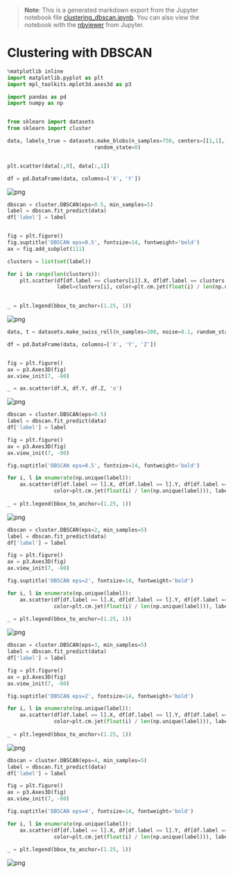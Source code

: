>**Note**: This is a generated markdown export from the Jupyter notebook file [clustering_dbscan.ipynb](clustering_dbscan.ipynb).
>You can also view the notebook with the [nbviewer](https://nbviewer.jupyter.org/github/rueedlinger/machine-learning-snippets/blob/master/notebooks/unsupervised/clustering/dbscan/clustering_dbscan.ipynb) from Jupyter. 

# Clustering with DBSCAN


```python
%matplotlib inline
import matplotlib.pyplot as plt
import mpl_toolkits.mplot3d.axes3d as p3

import pandas as pd
import numpy as np


from sklearn import datasets
from sklearn import cluster
```


```python
data, labels_true = datasets.make_blobs(n_samples=750, centers=[[1,1],[0,5],[2,8]], cluster_std=0.7,
                            random_state=0)


plt.scatter(data[:,0], data[:,1])

df = pd.DataFrame(data, columns=['X', 'Y'])
```


    
![png](clustering_dbscan_files/clustering_dbscan_2_0.png)
    



```python
dbscan = cluster.DBSCAN(eps=0.5, min_samples=5)
label = dbscan.fit_predict(data)
df['label'] = label


fig = plt.figure()
fig.suptitle('DBSCAN eps=0.5', fontsize=14, fontweight='bold')
ax = fig.add_subplot(111)

clusters = list(set(label))

for i in range(len(clusters)):
    plt.scatter(df[df.label == clusters[i]].X, df[df.label == clusters[i]].Y, 
                label=clusters[i], color=plt.cm.jet(float(i) / len(np.unique(label))))

    
_ = plt.legend(bbox_to_anchor=(1.25, 1))
```


    
![png](clustering_dbscan_files/clustering_dbscan_3_0.png)
    



```python
data, t = datasets.make_swiss_roll(n_samples=200, noise=0.1, random_state=0)

df = pd.DataFrame(data, columns=['X', 'Y', 'Z'])


fig = plt.figure()
ax = p3.Axes3D(fig)
ax.view_init(7, -80)

_ = ax.scatter(df.X, df.Y, df.Z, 'o')
```


    
![png](clustering_dbscan_files/clustering_dbscan_4_0.png)
    



```python
dbscan = cluster.DBSCAN(eps=0.5)
label = dbscan.fit_predict(data)
df['label'] = label

fig = plt.figure()
ax = p3.Axes3D(fig)
ax.view_init(7, -80)

fig.suptitle('DBSCAN eps=0.5', fontsize=14, fontweight='bold')

for i, l in enumerate(np.unique(label)):
    ax.scatter(df[df.label == l].X, df[df.label == l].Y, df[df.label == l].Z, 'o', 
               color=plt.cm.jet(float(i) / len(np.unique(label))), label=l)
    
_ = plt.legend(bbox_to_anchor=(1.25, 1))
```


    
![png](clustering_dbscan_files/clustering_dbscan_5_0.png)
    



```python
dbscan = cluster.DBSCAN(eps=2, min_samples=5)
label = dbscan.fit_predict(data)
df['label'] = label

fig = plt.figure()
ax = p3.Axes3D(fig)
ax.view_init(7, -80)

fig.suptitle('DBSCAN eps=2', fontsize=14, fontweight='bold')

for i, l in enumerate(np.unique(label)):
    ax.scatter(df[df.label == l].X, df[df.label == l].Y, df[df.label == l].Z, 'o', 
               color=plt.cm.jet(float(i) / len(np.unique(label))), label=l)
    
_ = plt.legend(bbox_to_anchor=(1.25, 1))
```


    
![png](clustering_dbscan_files/clustering_dbscan_6_0.png)
    



```python
dbscan = cluster.DBSCAN(eps=3, min_samples=5)
label = dbscan.fit_predict(data)
df['label'] = label

fig = plt.figure()
ax = p3.Axes3D(fig)
ax.view_init(7, -80)

fig.suptitle('DBSCAN eps=2', fontsize=14, fontweight='bold')

for i, l in enumerate(np.unique(label)):
    ax.scatter(df[df.label == l].X, df[df.label == l].Y, df[df.label == l].Z, 'o', 
               color=plt.cm.jet(float(i) / len(np.unique(label))), label=l)
    
_ = plt.legend(bbox_to_anchor=(1.25, 1))
```


    
![png](clustering_dbscan_files/clustering_dbscan_7_0.png)
    



```python
dbscan = cluster.DBSCAN(eps=4, min_samples=5)
label = dbscan.fit_predict(data)
df['label'] = label

fig = plt.figure()
ax = p3.Axes3D(fig)
ax.view_init(7, -80)

fig.suptitle('DBSCAN eps=4', fontsize=14, fontweight='bold')

for i, l in enumerate(np.unique(label)):
    ax.scatter(df[df.label == l].X, df[df.label == l].Y, df[df.label == l].Z, 'o', 
               color=plt.cm.jet(float(i) / len(np.unique(label))), label=l)
    
_ = plt.legend(bbox_to_anchor=(1.25, 1))
```


    
![png](clustering_dbscan_files/clustering_dbscan_8_0.png)
    
